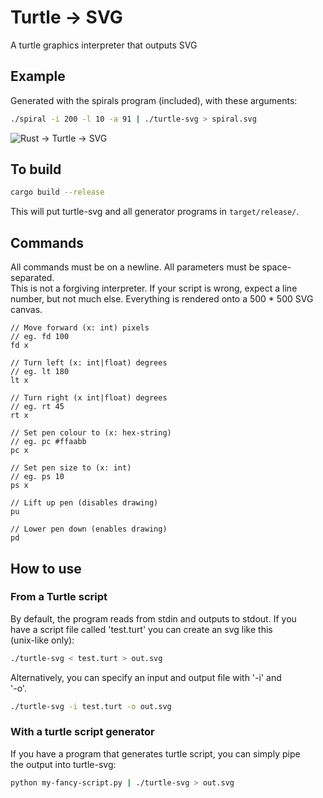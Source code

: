 # Turtle -> SVG

A turtle graphics interpreter that outputs SVG

## Example

Generated with the spirals program (included), with these arguments:

```bash
./spiral -i 200 -l 10 -a 91 | ./turtle-svg > spiral.svg
```

![Rust -> Turtle -> SVG](http://owenowen.netsoc.ie/res/turtle/spiral.svg)

## To build

```bash
cargo build --release
```

This will put turtle-svg and all generator programs in `target/release/`.

## Commands

All commands must be on a newline. All parameters must be space-separated.  
This is not a forgiving interpreter. If your script is wrong, expect a line  
number, but not much else. Everything is rendered onto a 500 * 500 SVG canvas.  

```
// Move forward (x: int) pixels
// eg. fd 100
fd x

// Turn left (x: int|float) degrees
// eg. lt 180
lt x

// Turn right (x int|float) degrees
// eg. rt 45
rt x

// Set pen colour to (x: hex-string)
// eg. pc #ffaabb
pc x

// Set pen size to (x: int)
// eg. ps 10
ps x

// Lift up pen (disables drawing)
pu

// Lower pen down (enables drawing)
pd
```

## How to use

### From a Turtle script

By default, the program reads from stdin and outputs to stdout. If you  
have a script file called 'test.turt' you can create an svg like this  
(unix-like only):

```bash
./turtle-svg < test.turt > out.svg
```

Alternatively, you can specify an input and output file with '-i' and  
'-o'.

```bash
./turtle-svg -i test.turt -o out.svg
```

### With a turtle script generator

If you have a program that generates turtle script, you can simply pipe  
the output into turtle-svg:

```bash
python my-fancy-script.py | ./turtle-svg > out.svg
```
